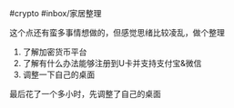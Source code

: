 #crypto #inbox/家居整理

这个点还有蛮多事情想做的，但感觉思绪比较凌乱，做个整理

1. 了解加密货币平台
2. 了解有什么办法能够注册到U卡并支持支付宝&微信
3. 调整一下自己的桌面

最后花了一个多小时，先调整了自己的桌面